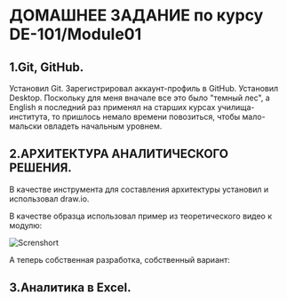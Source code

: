 # ДОМАШНЕЕ ЗАДАНИЕ по курсу DE-101/Module01

## 1.Git, GitHub.
Установил Git. Зарегистрировал аккаунт-профиль в GitHub. Установил Desktop. Поскольку для меня вначале все это было "темный лес", а English я последний раз применял на старших курсах училища-института, то пришлось немало времени повозиться, чтобы мало-мальски овладеть начальным уровнем.

## 2.АРХИТЕКТУРА АНАЛИТИЧЕСКОГО РЕШЕНИЯ.
  
В качестве инструмента для составления архитектуры установил и использовал draw.io. 

В качестве образца использовал пример из теоретического видео к модулю:

![Screnshort](https://github.com/brrndalex/Training/blob/main/DE-101/Module01/Архитектура.png)

А теперь собственная разработка, собственный вариант:

## 3.Аналитика в Excel.
